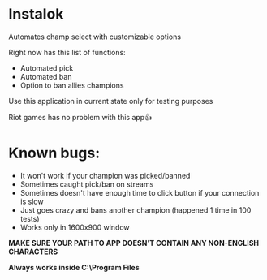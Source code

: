# Instalok
Automates champ select with customizable options 

Right now has this list of functions:
- Automated pick
- Automated ban
- Option to ban allies champions

Use this application in current state only for testing purposes

Riot games has no problem with this app👍

# Known bugs:
- It won't work if your champion was picked/banned
- Sometimes caught pick/ban on streams 
- Sometimes doesn't have enough time to click button if your connection is slow
- Just goes crazy and bans another champion (happened 1 time in 100 tests)
- Works only in 1600x900 window

**MAKE SURE YOUR PATH TO APP DOESN'T CONTAIN ANY NON-ENGLISH CHARACTERS**

**Always works inside C:\Program Files**
